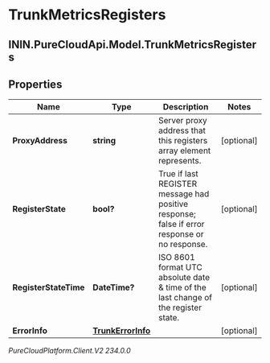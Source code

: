 # TrunkMetricsRegisters

## ININ.PureCloudApi.Model.TrunkMetricsRegisters

## Properties

|Name | Type | Description | Notes|
|------------ | ------------- | ------------- | -------------|
| **ProxyAddress** | **string** | Server proxy address that this registers array element represents. | [optional] |
| **RegisterState** | **bool?** | True if last REGISTER message had positive response; false if error response or no response. | [optional] |
| **RegisterStateTime** | **DateTime?** | ISO 8601 format UTC absolute date &amp; time of the last change of the register state. | [optional] |
| **ErrorInfo** | [**TrunkErrorInfo**](TrunkErrorInfo) |  | [optional] |



_PureCloudPlatform.Client.V2 234.0.0_
